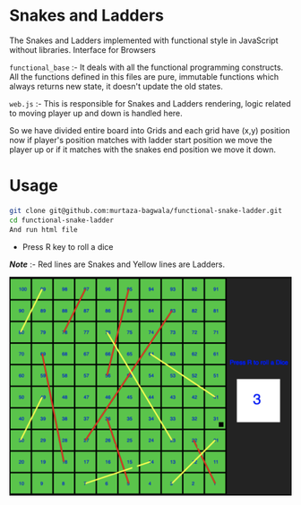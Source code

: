 # Snakes and Ladders

The Snakes and Ladders implemented with functional style in JavaScript without libraries. Interface for Browsers

`functional_base` :- It deals with all the functional programming constructs. All the functions defined in this files are pure, immutable functions which always returns new state, it doesn't update the old states.

`web.js` :- This is responsible for Snakes and Ladders rendering, logic related to moving player up and down is handled here.

So we have divided entire board into Grids and each grid have (x,y) position now if player's position matches with ladder start position we move the player up or if it matches with the snakes end position we move it down.


# Usage

```bash
git clone git@github.com:murtaza-bagwala/functional-snake-ladder.git
cd functional-snake-ladder
And run html file
```

- Press R key to roll a dice

***Note*** :- Red lines are Snakes and Yellow lines are Ladders.

![alt](game.png)
